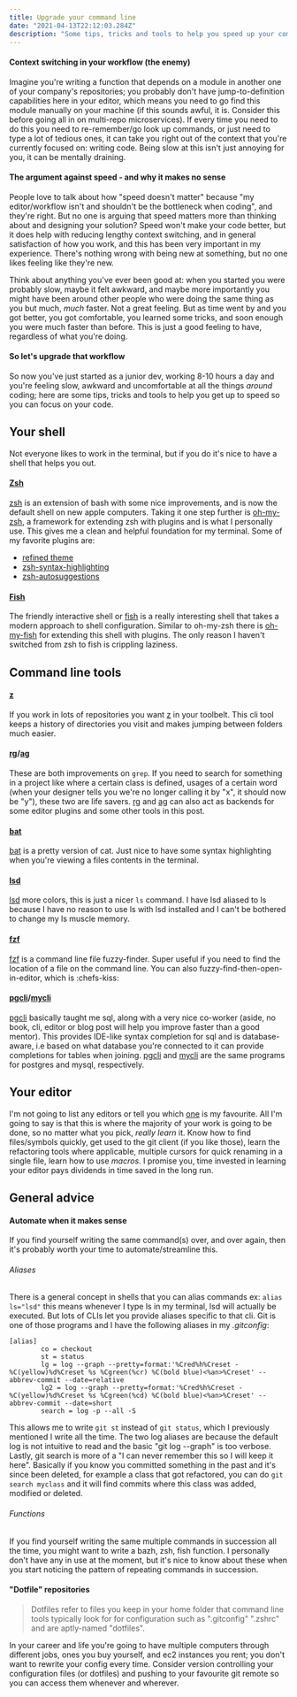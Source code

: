 ```yaml
---
title: Upgrade your command line
date: "2021-04-13T22:12:03.284Z"
description: "Some tips, tricks and tools to help you speed up your command line workflow so you can get back focusing on your code"
---
```


#### Context switching in your workflow (the enemy)
Imagine you're writing a function that depends on a module in another one of your company's repositories; you probably don't have jump-to-definition capabilities here in your editor, which means you need to go find this module manually on your machine (if this sounds awful, it is. Consider this before going all in on multi-repo microservices). If every time you need to do this you need to re-remember/go look up commands, or just need to type a lot of tedious ones, it can take you right out of the context that you're currently focused on: writing code. Being slow at this isn't just annoying for you, it can be mentally draining.

#### The argument against speed - and why it makes no sense
People love to talk about how "speed doesn't matter" because "my editor/workflow isn't and shouldn't be the bottleneck when coding", and they're right. But no one is arguing that speed matters more than thinking about and designing your solution? Speed won't make your code better, but it does help with reducing lengthy context switching, and in general satisfaction of how you work, and this has been very important in my experience. There's nothing wrong with being new at something, but no one likes feeling like they're new.

Think about anything you've ever been good at: when you started you were probably slow, maybe it felt awkward, and maybe more importantly you might have been around other people who were doing the same thing as you but much, _much_ faster. Not a great feeling. But as time went by and you got better, you got comfortable, you learned some tricks, and soon enough you were much faster than before. This is just a good feeling to have, regardless of what you're doing.

#### So let's upgrade that workflow
So now you've just started as a junior dev, working 8-10 hours a day and you're feeling slow, awkward and uncomfortable at all the things _around_ coding; here are some tips, tricks and tools to help you get up to speed so you can focus on your code.

## Your shell
Not everyone likes to work in the terminal, but if you do it's nice to have a shell that helps you out.

#### [Zsh](https://en.wikipedia.org/wiki/Z_shell)
[zsh](https://en.wikipedia.org/wiki/Z_shell) is an extension of bash with some nice improvements, and is now the default shell on new apple computers. Taking it one step further is [oh-my-zsh](https://ohmyz.sh/), a framework for extending zsh with plugins and is what I personally use. This gives me a clean and helpful foundation for my terminal. Some of my favorite plugins are:
* [refined theme](https://github.com/ohmyzsh/ohmyzsh/blob/master/themes/refined.zsh-theme)
* [zsh-syntax-highlighting](https://github.com/zsh-users/zsh-syntax-highlighting)
* [zsh-autosuggestions](https://github.com/zsh-users/zsh-autosuggestions)

#### [Fish](https://fishshell.com/)
The friendly interactive shell or [fish](https://fishshell.com/) is a really interesting shell that takes a modern approach to shell configuration. Similar to oh-my-zsh there is [oh-my-fish](https://github.com/oh-my-fish/oh-my-fish) for extending this shell with plugins. The only reason I haven't switched from zsh to fish is crippling laziness.

## Command line tools
#### [z](https://github.com/rupa/z)
If you work in lots of repositories you want [z](https://github.com/rupa/z) in your toolbelt. This cli tool keeps a history of directories you visit and makes jumping between folders much easier.

#### [rg](https://github.com/BurntSushi/ripgrep)/[ag](https://github.com/ggreer/the_silver_searcher)
These are both improvements on `grep`. If you need to search for something in a project like where a certain class is defined, usages of a certain word (when your designer tells you we're no longer calling it by "x", it should now be "y"), these two are life savers. [rg](https://github.com/BurntSushi/ripgrep) and [ag](https://github.com/ggreer/the_silver_searcher) can also act as backends for some editor plugins and some other tools in this post.

#### [bat](https://github.com/sharkdp/bat)
[bat](https://github.com/sharkdp/bat) is a pretty version of cat. Just nice to have some syntax highlighting when you're viewing a files contents in the terminal.

#### [lsd](https://github.com/Peltoche/lsd)
[lsd](https://github.com/Peltoche/lsd) more colors, this is just a nicer `ls` command. I have lsd aliased to ls because I have no reason to use ls with lsd installed and I can't be bothered to change my ls muscle memory.

#### [fzf](https://github.com/junegunn/fzf)
[fzf](https://github.com/junegunn/fzf) is a command line file fuzzy-finder. Super useful if you need to find the location of a file on the command line. You can also fuzzy-find-then-open-in-editor, which is :chefs-kiss:

#### [pgcli](https://www.pgcli.com/)/[mycli](https://www.mycli.net/)
[pgcli](https://www.pgcli.com/) basically taught me sql, along with a very nice co-worker (aside, no book, cli, editor or blog post will help you improve faster than a good mentor). This provides IDE-like syntax completion for sql and is database-aware, i.e based on what database you're connected to it can provide completions for tables when joining. [pgcli](https://www.pgcli.com/) and [mycli](https://www.mycli.net/) are the same programs for postgres and mysql, respectively.


## Your editor
I'm not going to list any editors or tell you which [one](https://www.gnu.org/software/emacs/) is my favourite. All I'm going to say is that this is where the majority of your work is going to be done, so no matter what you pick, _really learn_ it. Know how to find files/symbols quickly, get used to the git client (if you like those), learn the refactoring tools where applicable, multiple cursors for quick renaming in a single file, learn how to use *macros*. I promise you, time invested in learning your editor pays dividends in time saved in the long run.

## General advice
#### Automate when it makes sense
If you find yourself writing the same command(s) over, and over again, then it's probably worth your time to automate/streamline this.

###### Aliases
There is a general concept in shells that you can alias commands ex: `alias ls="lsd"` this means whenever I type ls in my terminal, lsd will actually be executed. But lots of CLIs let you provide aliases specific to that cli. Git is one of those programs and I have the following aliases in my _.gitconfig_:

``` shell
[alias]
        co = checkout
        st = status
        lg = log --graph --pretty=format:'%Cred%h%Creset -%C(yellow)%d%Creset %s %Cgreen(%cr) %C(bold blue)<%an>%Creset' --abbrev-commit --date=relative
        lg2 = log --graph --pretty=format:'%Cred%h%Creset -%C(yellow)%d%Creset %s %Cgreen(%cd) %C(bold blue)<%an>%Creset' --abbrev-commit --date=short
        search = log -p --all -S
```

This allows me to write `git st` instead of `git status`, which I previously mentioned I write all the time. The two log aliases are because the default log is not intuitive to read and the basic "git log --graph" is too verbose. Lastly, git search is more of a "I can never remember this so I will keep it here". Basically if you know you committed something in the past and it's since been deleted, for example a class that got refactored, you can do `git search myclass` and it will find commits where this class was added, modified or deleted.

###### Functions
If you find yourself writing the same multiple commands in succession all the time, you might want to write a bazh, zsh, fish function. I personally don't have any in use at the moment, but it's nice to know about these when you start noticing the pattern of repeating commands in succession.

#### "Dotfile" repositories
> Dotfiles refer to files you keep in your home folder that command line tools typically look for for configuration such as ".gitconfig" ".zshrc" and are aptly-named "dotfiles".

In your career and life you're going to have multiple computers through different jobs, ones you buy yourself, and ec2 instances you rent; you don't want to rewrite your config every time. Consider version controlling your configuration files (or dotfiles) and pushing to your favourite git remote so you can access them whenever and wherever.
